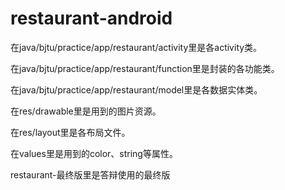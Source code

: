 # restaurant-android

在java/bjtu/practice/app/restaurant/activity里是各activity类。
 
在java/bjtu/practice/app/restaurant/function里是封装的各功能类。
 
在java/bjtu/practice/app/restaurant/model里是各数据实体类。
 
在res/drawable里是用到的图片资源。
 
在res/layout里是各布局文件。
 
在values里是用到的color、string等属性。
 
 
 
restaurant-最终版里是答辩使用的最终版
